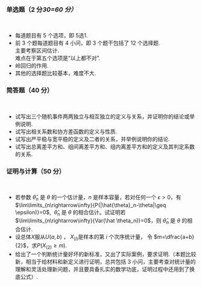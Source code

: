 ### 单选题（2 分<em>30=60 分）</em>
​

 -  每道题目有 5 个选项，即 5选1. 
-  前 3 个题每道题目有 4 小问，即 3 个题干包括了 12 个选择题.<br />主要考察区间估计.<br />难点在于第五个选项是“以上都不对”. 
-  岭回归的作用. 
-  其他的选择题比较基本，难度不大. 
​

 ### <strong>简答题（40 分）</strong>
​

 -  试写出三个随机事件两两独立与相互独立的定义与关系，并证明你的结论或举例说明. 
-  试写出相关系数和协方差函数的定义与性质. 
-  试写出严平稳与宽平稳的定义及二者的关系，并举例说明你的结论. 
-  试写出总离差平方和、组间离差平方和、组内离差平方和的定义及其判定系数的关系. 
​

 ### <strong>证明与计算（50 分）</strong>
​

 -  若参数 $\hat{\theta}_n$ 是 $\theta$ 的一个估计量，$n$ 是样本容量，若对任何一个 $\epsilon>0$，有 $\lim\limits_{n\rightarrow\infty}{P(|\hat{\theta}_n-\theta|\geq \epsilon)}=0$,  $\hat{\theta}_n$ 是 $\theta$ 的相合估计。试证明若 $\lim\limits_{n\rightarrow\infty}{Var(\hat \theta_n)}=0$，则 $\hat{\theta}_n$ 是 $\theta$ 的相合估计. 
-  设总体$X$服从$U (a,b)$ ， $X_{(i)}$是样本的第 $i$ 个次序统计量， 令 $m=\dfrac{a+b}{2}$，求$P(X_{(2)}\geq m)$. 
-  给出了一个判断统计量好坏的新标准，又出了实际案例，要求证明.（本题比较新，相当于给材料和新定义进行证明，总共包括 3 小问，主要考查对统计量的理解和灵活处理新问题，并且要具备扎实的数学功底，证明过程中还用到了换底公式）. 
